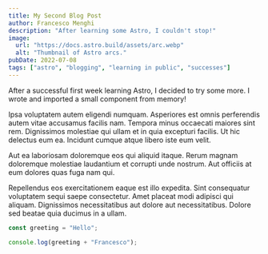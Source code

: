 ```yaml
---
title: My Second Blog Post
author: Francesco Menghi
description: "After learning some Astro, I couldn't stop!"
image:
  url: "https://docs.astro.build/assets/arc.webp"
  alt: "Thumbnail of Astro arcs."
pubDate: 2022-07-08
tags: ["astro", "blogging", "learning in public", "successes"]
---
```


After a successful first week learning Astro, I decided to try some more. I wrote and imported a small component from memory!

Ipsa voluptatem autem eligendi numquam. Asperiores est omnis perferendis autem vitae accusamus facilis nam. Tempora minus occaecati maiores sint rem. Dignissimos molestiae qui ullam et in quia excepturi facilis. Ut hic delectus eum ea. Incidunt cumque atque libero iste eum velit.

Aut ea laboriosam doloremque eos qui aliquid itaque. Rerum magnam doloremque molestiae laudantium et corrupti unde nostrum. Aut officiis at eum dolores quas fuga nam qui.

Repellendus eos exercitationem eaque est illo expedita. Sint consequatur voluptatem sequi saepe consectetur. Amet placeat modi adipisci qui aliquam. Dignissimos necessitatibus aut dolore aut necessitatibus. Dolore sed beatae quia ducimus in a ullam.

```js
const greeting = "Hello";

console.log(greeting + "Francesco");
```

